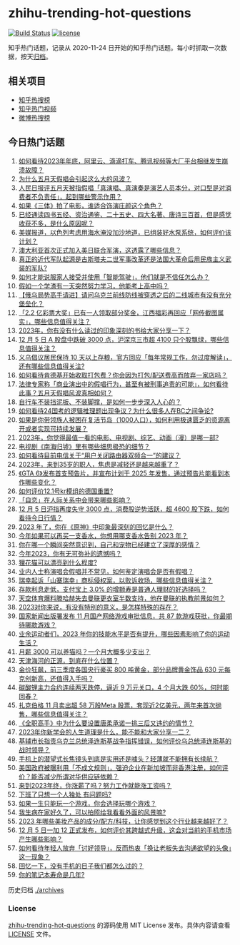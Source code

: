 # zhihu-trending-hot-questions

[![Build Status](https://github.com/justjavac/zhihu-trending-hot-questions/workflows/ci/badge.svg?branch=master)](https://github.com/justjavac/zhihu-trending-hot-questions/actions)
[![license](https://img.shields.io/github/license/justjavac/zhihu-trending-hot-questions)](https://github.com/justjavac/zhihu-trending-hot-questions/blob/master/LICENSE)

知乎热门话题，记录从 2020-11-24
日开始的知乎热门话题。每小时抓取一次数据，按天[归档](./archives)。

## 相关项目

- [知乎热搜榜](https://github.com/justjavac/zhihu-trending-top-search)
- [知乎热门视频](https://github.com/justjavac/zhihu-trending-hot-video)
- [微博热搜榜](https://github.com/justjavac/weibo-trending-hot-search)

## 今日热门话题

<!-- BEGIN -->
<!-- 最后更新时间 Wed Dec 06 2023 02:22:40 GMT+0800 (China Standard Time) -->

1. [如何看待2023年年底，阿里云、滴滴打车、腾讯视频等大厂平台相继发生崩溃故障？](https://www.zhihu.com/question/633131339)
1. [为什么五月天假唱会引起这么大的风波？](https://www.zhihu.com/question/633315420)
1. [人民日报评五月天被指假唱「真演唱、真演奏是演艺人员本分，对口型是对消费者不负责任」，起到哪些警示作用？](https://www.zhihu.com/question/633426944)
1. [如果《三体》拍了电影，谁适合饰演庄颜这个角色？](https://www.zhihu.com/question/314658553)
1. [已经通读四书五经、资治通鉴、二十五史、四大名著、唐诗三百首，但是感觉收获不多，是什么原因呢？](https://www.zhihu.com/question/633133214)
1. [美媒报道，以色列考虑用海水淹没加沙地道，已组装好水泵系统，如何评价该计划？](https://www.zhihu.com/question/633391682)
1. [澳大利亚首次正式加入美日联合军演，这透露了哪些信息？](https://www.zhihu.com/question/633409874)
1. [真正的近代军队起源是古斯塔夫二世军事改革还是法国大革命后用民族主义武装的军队?](https://www.zhihu.com/question/502830858)
1. [如何才能说服家人接受并使用「智能驾驶」，他们就是不信任怎么办？](https://www.zhihu.com/question/630989626)
1. [假如一个学渣有一天突然努力学习，他能考上高中吗？](https://www.zhihu.com/question/624870652)
1. [【俄乌局势高手请进】请问乌克兰前线防线被穿透之后的二线城市有没有充分堡垒化？](https://www.zhihu.com/question/633187235)
1. [「2.2 亿彩票大奖」已有一人领取部分奖金，江西福彩再回应「网传截图属实」，哪些信息值得关注？](https://www.zhihu.com/question/633396056)
1. [2023年，你有没有什么读过的印象深刻的书给大家分享一下？](https://www.zhihu.com/question/633477105)
1. [12 月 5 日 A 股盘中跌破 3000 点，沪深京三市超 4100 只个股飘绿，哪些信息值得关注？](https://www.zhihu.com/question/633350995)
1. [义乌倡议居民保持 10 天以上存粮，官方回应「每年常规工作，勿过度解读」，还有哪些信息值得关注?](https://www.zhihu.com/question/633230654)
1. [如何看待肯德基开始收取打包费？你会因为打包/配送费高而放弃一家店吗？](https://www.zhihu.com/question/633217629)
1. [法律专家称「商业演出中的假唱行为，甚至有被刑事追责的可能」，如何看待此事？五月天假唱风波真相如何？](https://www.zhihu.com/question/633290759)
1. [自行车不装挡泥板、不装脚撑，是如何一步步深入人心的？](https://www.zhihu.com/question/632442882)
1. [如何看待24国考的逻辑推理题出现争议？为什么很多人在BC之间争论?](https://www.zhihu.com/question/633127000)
1. [如果是你带领族人被困在复活节岛（1000人口），如何利用极速匮乏的资源离开或者实现可持续发展？](https://www.zhihu.com/question/419666179)
1. [2023年，你觉得最值一看的电影、电视剧、综艺、动画（漫）是哪一部?](https://www.zhihu.com/question/633454164)
1. [电视剧《南海归墟》里有哪些细思极恐的细节？](https://www.zhihu.com/question/632156078)
1. [如何看待目前电信关于“用户关闭路由器双频合一”的建议？](https://www.zhihu.com/question/633317254)
1. [2023年，来到35岁的职人，焦虑是减轻还是越来越重了？](https://www.zhihu.com/question/631330187)
1. [《GTA 6》发布首支预告片，并宣布计划于 2025 年发售，通过预告片能看到本作哪些变化？](https://www.zhihu.com/question/633336170)
1. [如何评价12.1号kr模组的德国重置?](https://www.zhihu.com/question/632931251)
1. [「自恋」在人际关系中会带来哪些影响？](https://www.zhihu.com/question/632092069)
1. [12 月 5 日沪指再度失守 3000 点，消费股逆势活跃，超 4600 股下跌，如何看待今日行情？](https://www.zhihu.com/question/633345278)
1. [2023 年了，你在《原神》中印象最深刻的回忆是什么？](https://www.zhihu.com/question/633411381)
1. [今年如果可以再买一支香水，你想用哪支香水告别 2023 年？](https://www.zhihu.com/question/633210312)
1. [你在哪一个瞬间突然意识到，自己和宠物已经建立了深厚的感情？](https://www.zhihu.com/question/632807352)
1. [今年2023，你有无可弥补的遗憾吗？](https://www.zhihu.com/question/633372252)
1. [狸花猫可以漂亮到什么程度?](https://www.zhihu.com/question/355611370)
1. [业内人士称演唱会假唱并不常见，如何鉴定演唱会是否有假唱？](https://www.zhihu.com/question/633239535)
1. [瑞幸起诉「山寨瑞幸」商标侵权案，以败诉收场，哪些信息值得关注？](https://www.zhihu.com/question/633214374)
1. [存款利息走低，支付宝上 3.0% 的增额寿是普通人理财的好选择吗？](https://www.zhihu.com/question/633355026)
1. [天空体育爆料滕哈赫失去曼联更衣室半数支持，他在曼联的执教前景如何？](https://www.zhihu.com/question/633356657)
1. [2023对你来说，有没有特别的意义，是怎样特殊的存在？](https://www.zhihu.com/question/633294447)
1. [国家新闻出版署发布 11 月国产网络游戏审批信息，共 87 款游戏获批，你最期待哪款游戏？](https://www.zhihu.com/question/633255565)
1. [业余运动者们，2023 年你的技能水平是否有提升，哪些因素影响了你的运动生活？](https://www.zhihu.com/question/633293015)
1. [月薪 3000 可以养猫吗？一个月大概多少支出？](https://www.zhihu.com/question/630690603)
1. [天津海河的正源，到底在什么位置？](https://www.zhihu.com/question/445402890)
1. [金价狂飙，前三季度各国央行豪买 800 吨黄金，部分品牌黄金饰品 630 元每克创新高，还值得入手吗？](https://www.zhihu.com/question/633351596)
1. [碳酸锂主力合约连续两天跌停，逼近 9 万元关口，4 个月大跌 60%，何时能回春？](https://www.zhihu.com/question/633385961)
1. [扎克伯格 11 月卖出超 58 万股Meta 股票，套现近2亿美元，两年来首次抛售，哪些信息值得关注？](https://www.zhihu.com/question/633339940)
1. [《全职高手》中为什么要设置唐柔承诺一挑三后又违约的情节？](https://www.zhihu.com/question/54319525)
1. [2023年你新学会的人生道理是什么，能不能和大家分享一二？](https://www.zhihu.com/question/633360325)
1. [基辅市长指责乌克兰总统泽连斯基战争指挥错误，如何评价乌总统泽连斯基的战时领导？](https://www.zhihu.com/question/633230040)
1. [手机上的潜望式长焦镜头到底是实用还是噱头？轻薄就不能拥有长续航？](https://www.zhihu.com/question/633364994)
1. [美国政府被曝利用「不成文规则」，强迫企业在新加坡而非香港注册，如何评价？能否减少所谓对华供应链依赖？](https://www.zhihu.com/question/633190732)
1. [来到2023年终，你涨薪了吗？努力工作就能涨工资吗？](https://www.zhihu.com/question/631330198)
1. [下班了只想一个人独处 有问题吗?](https://www.zhihu.com/question/633286274)
1. [如果一生只能玩一个游戏，你会选择玩哪个游戏？](https://www.zhihu.com/question/627359788)
1. [我生病在家好久了，可以拍照给我看看外面的风景嘛?](https://www.zhihu.com/question/632740422)
1. [2023 年哪些美妆产品的成分/配方/科技，让你感觉到这个行业越来越好了？](https://www.zhihu.com/question/633203602)
1. [12 月 5 日一加 12 正式发布，如何评价其跨越式升级，这会对当前的手机市场产生哪些影响？](https://www.zhihu.com/question/633243126)
1. [如何看待年轻人放弃「讨好领导」，反而热衷「换让老板失去沟通欲望的头像」这一现象？](https://www.zhihu.com/question/632472633)
1. [回忆一下，没有手机的日子我们都怎么过的？](https://www.zhihu.com/question/630915033)
1. [你的笔记本寿命是几年?](https://www.zhihu.com/question/630465588)

<!-- END -->

历史归档 [./archives](./archives)

### License

[zhihu-trending-hot-questions](https://github.com/justjavac/zhihu-trending-hot-questions)
的源码使用 MIT License 发布。具体内容请查看 [LICENSE](./LICENSE) 文件。
